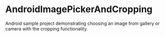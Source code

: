 # AndroidImagePickerAndCropping
Android sample project demonstrating choosing an image from gallery or camera with the cropping functionality.
